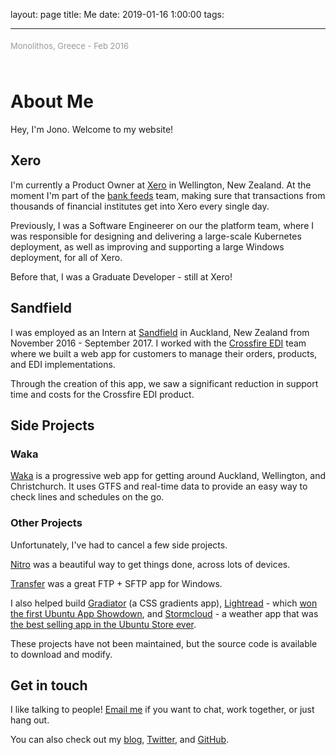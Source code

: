layout: page
title: Me
date: 2019-01-16 1:00:00
tags:

---

<div class="mainimg">
![A photo of Jono](/me/me.jpg)
<span>Monolithos, Greece - Feb 2016</span>
</div>

# About Me

Hey, I'm Jono. Welcome to my website!

## Xero

I'm currently a Product Owner at [Xero](https://www.xero.com) in Wellington, New Zealand. At the moment I'm part of the [bank feeds](https://www.xero.com/features-and-tools/accounting-software/bank-connections/) team, making sure that transactions from thousands of financial institutes get into Xero every single day.

Previously, I was a Software Engineerer on our the platform team, where I was responsible for designing and delivering a large-scale Kubernetes deployment, as well as improving and supporting a large Windows deployment, for all of Xero.

Before that, I was a Graduate Developer - still at Xero!

## Sandfield

I was employed as an Intern at [Sandfield](https://www.sandfield.co.nz) in Auckland, New Zealand from November 2016 - September 2017. I worked with the [Crossfire EDI](http://crossfireedi.com/) team where we built a web app for customers to manage their orders, products, and EDI implementations.

Through the creation of this app, we saw a significant reduction in support time and costs for the Crossfire EDI product.

## Side Projects

### Waka

[Waka](https://waka.app) is a progressive web app for getting around Auckland, Wellington, and Christchurch. It uses GTFS and real-time data to provide an easy way to check lines and schedules on the go.

### Other Projects

Unfortunately, I've had to cancel a few side projects.

[Nitro](https://github.com/nitrotasks/nitro) was a beautiful way to get things done, across lots of devices.

[Transfer](https://dymajo.com/transfer) was a great FTP + SFTP app for Windows.

I also helped build [Gradiator](https://launchpad.net/gradiator) (a CSS gradients app), [Lightread](https://github.com/stayradiated/LightRead) - which [won the first Ubuntu App Showdown](http://www.omgubuntu.co.uk/2012/08/ubuntu-app-showdown-winners-announced), and [Stormcloud](https://github.com/consindo/stormcloud) - a weather app that was [the best selling app in the Ubuntu Store ever](http://www.omgubuntu.co.uk/tag/stormcloud).

These projects have not been maintained, but the source code is available to download and modify.

## Get in touch

I like talking to people! [Email me](mailto:jono@jonocooper.com) if you want to chat, work together, or just hang out.

You can also check out my [blog](/archives), [Twitter](https://twitter.com/consindo), and [GitHub](https://github.com/consindo).

<style>
.article-entry {
  max-width: 600px;
  margin: 0 auto;
  font-size: 20px;
  padding-right: 600px;
  padding-left: 25px;
  padding-top: 100px;
  padding-bottom: 75px;
  line-height: 1.58;
}
.article-entry h1 {
  letter-spacing: -1px;
}
.article-entry h2 {
  font-weight: normal;
  letter-spacing: -1px;
}
.article-entry a {
  color: #0084ff;
  text-decoration: none;
}  
.article-entry a:hover {
  text-decoration: underline;
}
.mainimg {
  max-width: 500px;
  position: fixed;
  bottom: 0;
  left: 50%;
  font-size: 0;
  right: 0;
  top: 60px;
  padding-left: 75px;
  padding-top: 50px;
}
.mainimg img {
  max-width: 100%;
  max-height: 100%;
  max-height: calc(100% - 75px);
}
.mainimg span {
  font-size: 13px;
  display: inline-block;
  padding-top: 5px;
  color: #999;
}
@media (max-width: 1225px) {
  .article-entry {
    padding-right: 25px;
  }
  .mainimg {
    position: static;
    padding-top: 0;
    padding-bottom: 25px;
    padding-left: 0;
    max-width: 600px;
  } 
}
@media (max-width: 600px) {
  .article-entry {
    padding-top: 80px;
    font-size: 18px;
  }
  .mainimg {
    padding-bottom: 0;
  }
}
@media (max-width: 450px) {
  .article-entry {
    font-size: 16px;
  }
}
</style>
